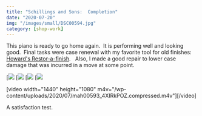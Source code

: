 ```yaml
---
title: "Schillings and Sons:  Completion"
date: "2020-07-20"
img: "/images/small/DSC00594.jpg"
category: [shop-work]
---
```


This piano is ready to go home again.  It is performing well and looking good.  Final tasks were case renewal with my favorite tool for old finishes:  [Howard's Restor-a-finish](https://www.howardproducts.com/product/restor-a-finish/).   Also, I made a good repair to lower case damage that was incurred in a move at some point.

[![](/images/medium/DSC00596-1024x683.jpg) [![](/images/medium/DSC00594-1024x683.jpg) [![](/images/medium/DSC00597-1024x683.jpg) [![](/images/medium/DSC00598-1024x683.jpg)

\[video width="1440" height="1080" m4v="/wp-content/uploads/2020/07/mah00593\_4XIRkPOZ.compressed.m4v"\]\[/video\]

A satisfaction test.
